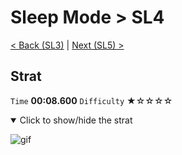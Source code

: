 # Sleep Mode > SL4

[< Back (SL3)](https://github.com/Doublevil/scbspeedrun/blob/main/levels/sl/SL3.md) | [Next (SL5) >](https://github.com/Doublevil/scbspeedrun/blob/main/levels/sl/SL5.md)

## Strat

`Time` **00:08.600** `Difficulty` ★☆☆☆☆
<details open>
  <summary>Click to show/hide the strat</summary>

  ![gif](https://github.com/Doublevil/scbspeedrun/blob/main/media/levels/sl/SL4_Strat.webp)
</details>
